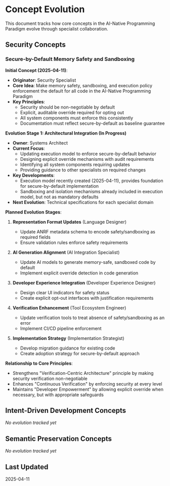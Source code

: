 # Concept Evolution

This document tracks how core concepts in the AI-Native Programming Paradigm evolve through specialist collaboration.

## Security Concepts

### Secure-by-Default Memory Safety and Sandboxing

**Initial Concept (2025-04-11)**:
- **Originator**: Security Specialist
- **Core Idea**: Make memory safety, sandboxing, and execution policy enforcement the default for all code in the AI-Native Programming Paradigm
- **Key Principles**:
  - Security should be non-negotiable by default
  - Explicit, auditable override required for opting out
  - All system components must enforce this consistently
  - Documentation must reflect secure-by-default as baseline guarantee

**Evolution Stage 1: Architectural Integration (In Progress)**
- **Owner**: Systems Architect
- **Current Focus**: 
  - Updating execution model to enforce secure-by-default behavior
  - Designing explicit override mechanisms with audit requirements
  - Identifying all system components requiring updates
  - Providing guidance to other specialists on required changes
- **Key Developments**:
  - Execution model recently created (2025-04-11), provides foundation for secure-by-default implementation
  - Sandboxing and isolation mechanisms already included in execution model, but not as mandatory defaults
- **Next Evolution**: Technical specifications for each specialist domain

**Planned Evolution Stages**:
1. **Representation Format Updates** (Language Designer)
   - Update ANRF metadata schema to encode safety/sandboxing as required fields
   - Ensure validation rules enforce safety requirements

2. **AI Generation Alignment** (AI Integration Specialist)
   - Update AI models to generate memory-safe, sandboxed code by default
   - Implement explicit override detection in code generation

3. **Developer Experience Integration** (Developer Experience Designer)
   - Design clear UI indicators for safety status
   - Create explicit opt-out interfaces with justification requirements

4. **Verification Enhancement** (Tool Ecosystem Engineer)
   - Update verification tools to treat absence of safety/sandboxing as an error
   - Implement CI/CD pipeline enforcement

5. **Implementation Strategy** (Implementation Strategist)
   - Develop migration guidance for existing code
   - Create adoption strategy for secure-by-default approach

**Relationship to Core Principles**:
- Strengthens "Verification-Centric Architecture" principle by making security verification non-negotiable
- Enhances "Continuous Verification" by enforcing security at every level
- Maintains "Developer Empowerment" by allowing explicit override when necessary, but with appropriate safeguards

## Intent-Driven Development Concepts

*No evolution tracked yet*

## Semantic Preservation Concepts

*No evolution tracked yet*

## Last Updated
2025-04-11